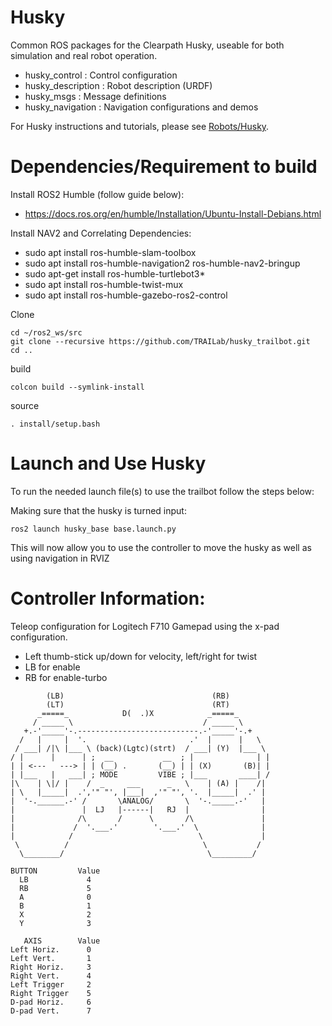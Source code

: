 Husky
=====

Common ROS packages for the Clearpath Husky, useable for both simulation and
real robot operation.

 - husky_control : Control configuration
 - husky_description : Robot description (URDF)
 - husky_msgs : Message definitions
 - husky_navigation : Navigation configurations and demos

For Husky instructions and tutorials, please see [Robots/Husky](http://wiki.ros.org/Robots/Husky).


Dependencies/Requirement to build
=============
Install ROS2 Humble (follow guide below):
  - https://docs.ros.org/en/humble/Installation/Ubuntu-Install-Debians.html

Install NAV2 and Correlating Dependencies:
  - sudo apt install ros-humble-slam-toolbox
  - sudo apt install ros-humble-navigation2 ros-humble-nav2-bringup
  - sudo apt-get install ros-humble-turtlebot3*
  - sudo apt install ros-humble-twist-mux
  - sudo apt install ros-humble-gazebo-ros2-control

Clone
```
cd ~/ros2_ws/src
git clone --recursive https://github.com/TRAILab/husky_trailbot.git
cd ..

```
build
```
colcon build --symlink-install

```
source
```
. install/setup.bash

```


Launch and Use Husky
=============

To run the needed launch file(s) to use the trailbot follow the steps below:

Making sure that the husky is turned input:
```
ros2 launch husky_base base.launch.py
```

This will now allow you to use the controller to move the husky as well as using navigation in RVIZ


Controller Information: 
=============
Teleop configuration for Logitech F710 Gamepad using the x-pad configuration.
- Left thumb-stick up/down for velocity, left/right for twist
- LB for enable
- RB for enable-turbo
```
        (LB)                                 (RB)
        (LT)                                 (RT)
      _=====_            D(  .)X            _=====_
     / _____ \                             / _____ \
   +.-'_____'-.---------------------------.-'_____'-.+
  /   |     |  '.                       .'  |      |   \
 / ___| /|\ |___ \ (back)(Lgtc)(strt)  / ___| (Y)  |___ \
/ |      |      | ;  __           __  ; |              | |
| | <---   ---> | | (__) .       (__) | | (X)       (B)| |
| |___   |   ___| ; MODE         VIBE ; |___       ____| /
|\    | \|/ |    /  _     ___      _   \    | (A) |    /|
| \   |_____|  .','" "', |___|  ,'" "', '.  |_____|  .' |
|  '-.______.-' /       \ANALOG/       \  '-._____.-'   |
|               |  LJ   |------|   RJ  |                |
|              /\       /      \       /\               |
|             /  '.___.'        '.___.'  \              |
|            /                            \             |
 \          /                              \           /
  \________/                                \_________/

BUTTON         Value
  LB             4
  RB             5
  A              0
  B              1
  X              2
  Y              3

   AXIS        Value
Left Horiz.      0
Left Vert.       1
Right Horiz.     3
Right Vert.      4
Left Trigger     2
Right Trigger    5
D-pad Horiz.     6
D-pad Vert.      7
```